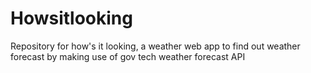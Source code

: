 # Howsitlooking
Repository for how's it looking, a weather web app to find out weather forecast by making use of gov tech weather forecast API
